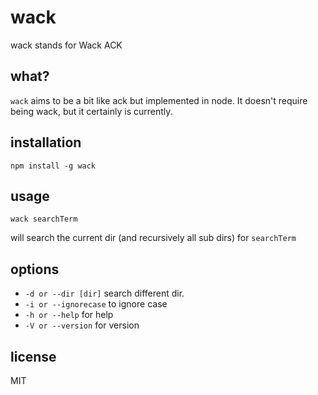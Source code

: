 wack
====

wack stands for Wack ACK

## what?

`wack` aims to be a bit like ack but implemented in node. It doesn't require being wack, but it certainly is currently.

## installation

`npm install -g wack`

## usage

`wack searchTerm`

will search the current dir (and recursively all sub dirs) for `searchTerm`

## options

* `-d or --dir [dir]` search different dir.
* `-i or --ignorecase` to ignore case
* `-h or --help` for help
* `-V or --version` for version

## license

MIT

